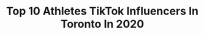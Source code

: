 ---
title: Top 10 Athletes TikTok Influencers In Toronto In 2020
description: >-
  Find top athletes TikTok influencers in Toronto in 2020. Most popular hashtags: #may4th #keepingactive #sports #toronto.
platform: TikTok
profiles:
  - username: "heybarber"
    fullname: >-
      Pavel Barber
    location: "Canada"
    followers: 136381
    engagement: 1681
    commentsToLikes: 0.009073
    id: ck8njnxg1bb900j78k7sz68jg
    verified: true
    hashtags: "#shotoniphone, #concussion, #snow, #10yearsago"
  - username: "lebanesemami"
    fullname: >-
      lebanese mamiiii
    location: "Canada"
    followers: 5045
    engagement: 627
    commentsToLikes: 0.043418
    id: ck961ynzgohic0j78ygi4vqc4
    verified: false
    hashtags: "#littlethings, #storytime, #amazing, #foryourpage"
  - username: "michelle.c.smith"
    fullname: >-
      michelle.c.smith
    location: "Canada"
    followers: 277552
    engagement: 944
    commentsToLikes: 0.012645
    id: ck9si7ve4xd5o0j782e6iuuja
    verified: false
    hashtags: "#slowjam, #prequarentine, #boredathome, #twofeet"
  - username: "evolutionathlete"
    fullname: >-
      Evolution Athlete
    location: "Canada"
    followers: 6669
    engagement: 760
    commentsToLikes: 0.028056
    id: ck8072jiro5u40j78q84zzype
    verified: false
    hashtags: "#nipseyhussle, #regrets, #hockey, #travelthrowback"
  - username: "pressuretodiamonds"
    fullname: >-
      PressureToDiamonds
    location: "Canada"
    followers: 4388
    engagement: 537
    commentsToLikes: 0.017699
    id: ck92uypgpo9mg0j78ek51ngl7
    verified: false
    hashtags: "#confident, #noliechallenge, #whatthe, #part6"
  - username: "mathys_lm"
    fullname: >-
      mathys
    location: "Canada"
    followers: 20869
    engagement: 2013
    commentsToLikes: 0.041650
    id: cka0me7snuy820i78qgrt8e1o
    verified: false
    hashtags: "#partygirl, #naturalcurls, #soccerboys, #squadchallenge"
  - username: "flippinghub"
    fullname: >-
      Flipping Hub
    location: "Canada"
    followers: 48447
    engagement: 1819
    commentsToLikes: 0.021604
    id: ck90r26lkkru00j78u2msje4w
    verified: false
    hashtags: "#freerunning, #freerunner, #coronavirus, #rooftop"
  - username: "jorden_hall"
    fullname: >-
      Jorden Hall
    location: "Canada"
    followers: 188678
    engagement: 2049
    commentsToLikes: 0.012122
    id: ck964of3qzjoo0j78qxhle0ub
    verified: false
    hashtags: "#shoes, #coronatime, #gaygirl, #heptathlete"
  - username: "natalieallport"
    fullname: >-
      Natalie Allport
    location: "Canada"
    followers: 15247
    engagement: 932
    commentsToLikes: 0.039603
    id: ck8qe3whcqx7a0j787aanljr4
    verified: false
    hashtags: "#relatable, #coreworkout, #workout, #lakelife"
  - username: "streamlineathletes"
    fullname: >-
      streamlineathletes
    location: "Canada"
    followers: 3960
    engagement: 733
    commentsToLikes: 0.051457
    id: ckamnpino5qn40i78ofzvkdyg
    verified: false
    hashtags: "#purdue, #4x100relay, #houston, #ethiopia"
---
